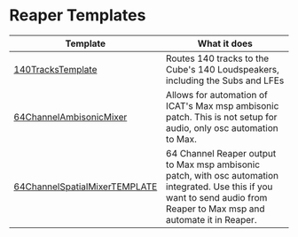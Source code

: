 # Reaper Templates

Template | What it does
-------- | ------------
[140TracksTemplate](https://github.com/brandflake11/ICAT-Documentation/blob/main/Reaper-Templates/140TracksTemplate.RPP) | Routes 140 tracks to the Cube's 140 Loudspeakers, including the Subs and LFEs
[64ChannelAmbisonicMixer](https://github.com/brandflake11/ICAT-Documentation/blob/main/Reaper-Templates/64ChannelAmbisonicMixer.RPP) | Allows for automation of ICAT's Max msp ambisonic patch. This is not setup for audio, only osc automation to Max. 
[64ChannelSpatialMixerTEMPLATE](https://github.com/brandflake11/ICAT-Documentation/blob/main/Reaper-Templates/64ChannelSpatialMixerTEMPLATE.RPP) | 64 Channel Reaper output to Max msp ambisonic patch, with osc automation integrated. Use this if you want to send audio from Reaper to Max msp and automate it in Reaper.

